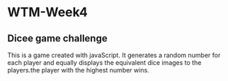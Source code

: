 # WTM-Week4
## Dicee game challenge
This is a game created with javaScript. It generates a random number for each player and equally displays the equivalent dice images to the players.the player with the highest number wins.
